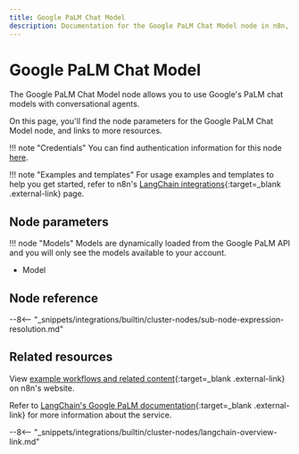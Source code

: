 ```yaml
---
title: Google PaLM Chat Model
description: Documentation for the Google PaLM Chat Model node in n8n, a workflow automation platform. Includes details of operations and configuration, and links to examples and credentials information.
---
```


# Google PaLM Chat Model

The Google PaLM Chat Model node allows you to use Google's PaLM chat models with conversational agents.

On this page, you'll find the node parameters for the Google PaLM Chat Model node, and links to more resources.

!!! note "Credentials"
    You can find authentication information for this node [here](/integrations/builtin/credentials/google/googlepalm/).

!!! note "Examples and templates"
	For usage examples and templates to help you get started, refer to n8n's [LangChain integrations](https://n8n.io/integrations/google-palm-chat-model/){:target=_blank .external-link} page.
	
## Node parameters

!!! node "Models"
	Models are dynamically loaded from the Google PaLM API and you will only see the models available to your account.

* Model

## Node reference

--8<-- "_snippets/integrations/builtin/cluster-nodes/sub-node-expression-resolution.md"

## Related resources

View [example workflows and related content](https://n8n.io/integrations/google-palm-chat-model/){:target=_blank .external-link} on n8n's website.

Refer to [LangChain's Google PaLM documentation](https://js.langchain.com/docs/modules/model_io/models/chat/integrations/google_palm){:target=_blank .external-link} for more information about the service.

--8<-- "_snippets/integrations/builtin/cluster-nodes/langchain-overview-link.md"
